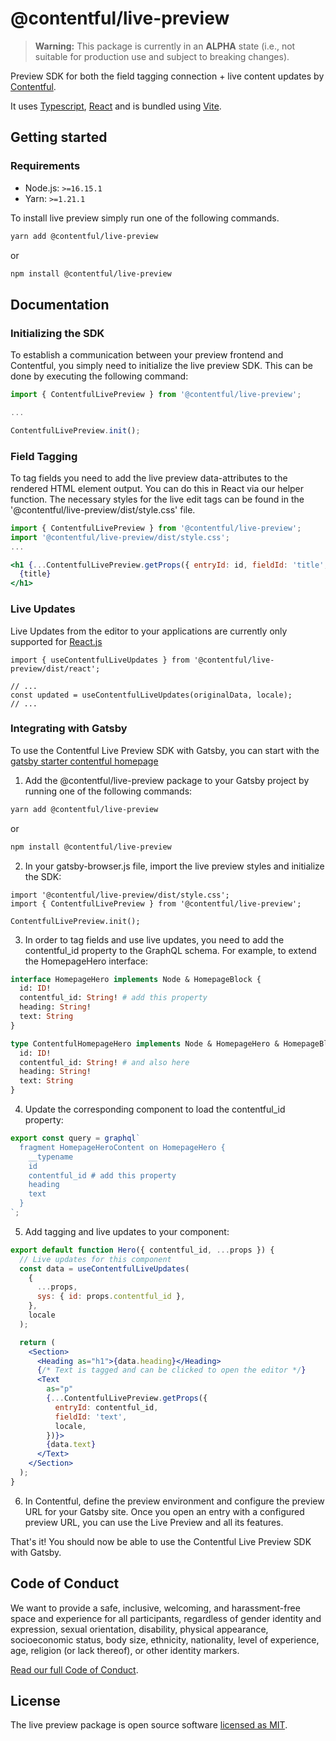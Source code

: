 # @contentful/live-preview

> **Warning:** This package is currently in an **ALPHA** state (i.e., not suitable for production use and subject to breaking changes).

Preview SDK for both the field tagging connection + live content updates by [Contentful](https://www.contentful.com/).

It uses [Typescript](https://www.typescriptlang.org/), [React](https://reactjs.org/) and is bundled using [Vite](https://vitejs.dev/guide/build.html#library-mode).

## Getting started

### Requirements

- Node.js: `>=16.15.1`
- Yarn: `>=1.21.1`

To install live preview simply run one of the following commands.

```bash
yarn add @contentful/live-preview
```

or

```bash
npm install @contentful/live-preview
```

## Documentation

### Initializing the SDK

To establish a communication between your preview frontend and Contentful, you simply need to initialize the live preview SDK. This can be done by executing the following command:

```jsx
import { ContentfulLivePreview } from '@contentful/live-preview';

...

ContentfulLivePreview.init();
```

### Field Tagging

To tag fields you need to add the live preview data-attributes to the rendered HTML element output.
You can do this in React via our helper function.
The necessary styles for the live edit tags can be found in the '@contentful/live-preview/dist/style.css' file.

```jsx
import { ContentfulLivePreview } from '@contentful/live-preview';
import '@contentful/live-preview/dist/style.css';
...

<h1 {...ContentfulLivePreview.getProps({ entryId: id, fieldId: 'title', locale })}>
  {title}
</h1>
```

### Live Updates

Live Updates from the editor to your applications are currently only supported for [React.js](https://reactjs.org/)

```tsx
import { useContentfulLiveUpdates } from '@contentful/live-preview/dist/react';

// ...
const updated = useContentfulLiveUpdates(originalData, locale);
// ...
```

### Integrating with Gatsby

To use the Contentful Live Preview SDK with Gatsby, you can start with the [gatsby starter contentful homepage](https://www.gatsbyjs.com/starters/gatsbyjs/gatsby-starter-contentful-homepage)

1. Add the @contentful/live-preview package to your Gatsby project by running one of the following commands:

```bash
yarn add @contentful/live-preview
```

or

```bash
npm install @contentful/live-preview
```

2. In your gatsby-browser.js file, import the live preview styles and initialize the SDK:

```tsx
import '@contentful/live-preview/dist/style.css';
import { ContentfulLivePreview } from '@contentful/live-preview';

ContentfulLivePreview.init();
```

3. In order to tag fields and use live updates, you need to add the contentful_id property to the GraphQL schema. For example, to extend the HomepageHero interface:

```graphql
interface HomepageHero implements Node & HomepageBlock {
  id: ID!
  contentful_id: String! # add this property
  heading: String!
  text: String
}

type ContentfulHomepageHero implements Node & HomepageHero & HomepageBlock @dontInfer {
  id: ID!
  contentful_id: String! # and also here
  heading: String!
  text: String
}
```

4. Update the corresponding component to load the contentful_id property:

```jsx
export const query = graphql`
  fragment HomepageHeroContent on HomepageHero {
    __typename
    id
    contentful_id # add this property
    heading
    text
  }
`;
```

5. Add tagging and live updates to your component:

```jsx
export default function Hero({ contentful_id, ...props }) {
  // Live updates for this component
  const data = useContentfulLiveUpdates(
    {
      ...props,
      sys: { id: props.contentful_id },
    },
    locale
  );

  return (
    <Section>
      <Heading as="h1">{data.heading}</Heading>
      {/* Text is tagged and can be clicked to open the editor */}
      <Text
        as="p"
        {...ContentfulLivePreview.getProps({
          entryId: contentful_id,
          fieldId: 'text',
          locale,
        })}>
        {data.text}
      </Text>
    </Section>
  );
}
```

6. In Contentful, define the preview environment and configure the preview URL for your Gatsby site. Once you open an entry with a configured preview URL, you can use the Live Preview and all its features.

That's it! You should now be able to use the Contentful Live Preview SDK with Gatsby.

## Code of Conduct

We want to provide a safe, inclusive, welcoming, and harassment-free space and experience for all participants, regardless of gender identity and expression, sexual orientation, disability, physical appearance, socioeconomic status, body size, ethnicity, nationality, level of experience, age, religion (or lack thereof), or other identity markers.

[Read our full Code of Conduct](https://github.com/contentful-developer-relations/community-code-of-conduct).

## License

The live preview package is open source software [licensed as MIT](./LICENSE).

[contentful]: https://www.contentful.com
[github-issues]: https://github.com/contentful/live-preview/issues
[typescript]: https://www.typescriptlang.org/
[react]: https://reactjs.org/
[prettier]: https://prettier.io/
[eslint]: https://eslint.org/
[vite]: https://vitejs.dev/

